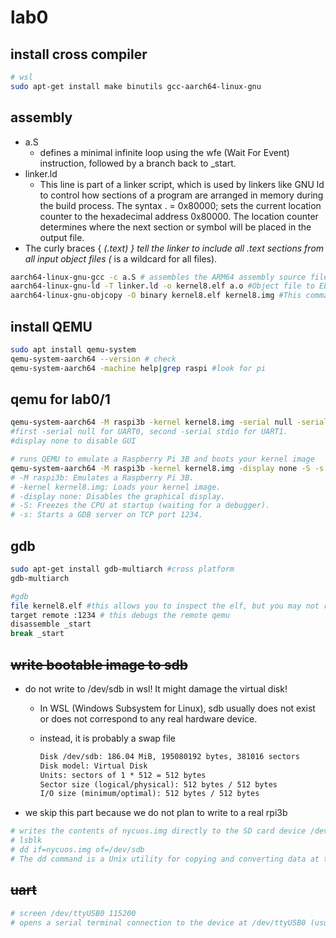 # lab0

## install cross compiler

```sh
# wsl
sudo apt-get install make binutils gcc-aarch64-linux-gnu
```

## assembly

- a.S
  - defines a minimal infinite loop using the wfe (Wait For Event) instruction, followed by a branch back to _start.
- linker.ld
  - This line is part of a linker script, which is used by linkers like GNU ld to control how sections of a program are arranged in memory during the build process. The syntax . = 0x80000; sets the current location counter to the hexadecimal address 0x80000. The location counter determines where the next section or symbol will be placed in the output file.
- The curly braces { *(.text) } tell the linker to include all .text sections from all input object files (* is a wildcard for all files).

```sh
aarch64-linux-gnu-gcc -c a.S # assembles the ARM64 assembly source file a.S into an object file (a.o).
aarch64-linux-gnu-ld -T linker.ld -o kernel8.elf a.o #Object file to ELF
aarch64-linux-gnu-objcopy -O binary kernel8.elf kernel8.img #This command converts the ELF executable kernel8.elf into a raw binary image kernel8.img.
```

## install QEMU

```sh
sudo apt install qemu-system
qemu-system-aarch64 --version # check
qemu-system-aarch64 -machine help|grep raspi #look for pi
```

## qemu for lab0/1

```sh
qemu-system-aarch64 -M raspi3b -kernel kernel8.img -serial null -serial stdio -display none
#first -serial null for UART0, second -serial stdio for UART1.
#display none to disable GUI

# runs QEMU to emulate a Raspberry Pi 3B and boots your kernel image
qemu-system-aarch64 -M raspi3b -kernel kernel8.img -display none -S -s
# -M raspi3b: Emulates a Raspberry Pi 3B.
# -kernel kernel8.img: Loads your kernel image.
# -display none: Disables the graphical display.
# -S: Freezes the CPU at startup (waiting for a debugger).
# -s: Starts a GDB server on TCP port 1234.
```
## gdb

```sh
sudo apt-get install gdb-multiarch #cross platform
gdb-multiarch
```
```sh
#gdb
file kernel8.elf #this allows you to inspect the elf, but you may not run it since it is arm64
target remote :1234 # this debugs the remote qemu
disassemble _start
break _start
```

## ~~write bootable image to sdb~~

- do not write to /dev/sdb in wsl! It might damage the virtual disk!
  - In WSL (Windows Subsystem for Linux), sdb usually does not exist or does not correspond to any real hardware device.
  - instead, it is probably a swap file
    
    ```txt
    Disk /dev/sdb: 186.04 MiB, 195080192 bytes, 381016 sectors
    Disk model: Virtual Disk    
    Units: sectors of 1 * 512 = 512 bytes
    Sector size (logical/physical): 512 bytes / 512 bytes
    I/O size (minimum/optimal): 512 bytes / 512 bytes
    ```
- we skip this part because we do not plan to write to a real rpi3b
```sh
# writes the contents of nycuos.img directly to the SD card device /dev/sdb
# lsblk
# dd if=nycuos.img of=/dev/sdb 
# The dd command is a Unix utility for copying and converting data at the byte level.
```

## ~~uart~~

```sh
# screen /dev/ttyUSB0 115200
# opens a serial terminal connection to the device at /dev/ttyUSB0 (usually a USB-to-serial adapter) with a baud rate of 115200. This lets you interact with your Raspberry Pi's UART output from your host machine, viewing logs or sending input over the serial connection.
```